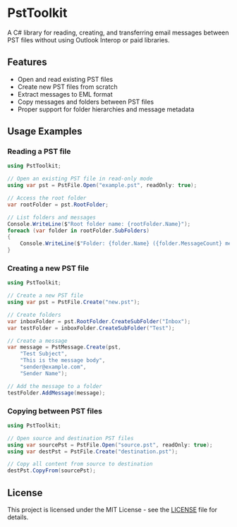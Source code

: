 # PstToolkit

A C# library for reading, creating, and transferring email messages between PST files without using Outlook Interop or paid libraries.

## Features

- Open and read existing PST files
- Create new PST files from scratch
- Extract messages to EML format
- Copy messages and folders between PST files
- Proper support for folder hierarchies and message metadata

## Usage Examples

### Reading a PST file

```csharp
using PstToolkit;

// Open an existing PST file in read-only mode
using var pst = PstFile.Open("example.pst", readOnly: true);

// Access the root folder
var rootFolder = pst.RootFolder;

// List folders and messages
Console.WriteLine($"Root folder name: {rootFolder.Name}");
foreach (var folder in rootFolder.SubFolders)
{
    Console.WriteLine($"Folder: {folder.Name} ({folder.MessageCount} messages)");
}
```

### Creating a new PST file

```csharp
using PstToolkit;

// Create a new PST file
using var pst = PstFile.Create("new.pst");

// Create folders
var inboxFolder = pst.RootFolder.CreateSubFolder("Inbox");
var testFolder = inboxFolder.CreateSubFolder("Test");

// Create a message
var message = PstMessage.Create(pst, 
    "Test Subject", 
    "This is the message body", 
    "sender@example.com", 
    "Sender Name");

// Add the message to a folder
testFolder.AddMessage(message);
```

### Copying between PST files

```csharp
using PstToolkit;

// Open source and destination PST files
using var sourcePst = PstFile.Open("source.pst", readOnly: true);
using var destPst = PstFile.Create("destination.pst");

// Copy all content from source to destination
destPst.CopyFrom(sourcePst);
```

## License

This project is licensed under the MIT License - see the [LICENSE](LICENSE) file for details.